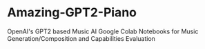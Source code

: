 # Amazing-GPT2-Piano
OpenAI's GPT2 based Music AI Google Colab Notebooks for Music Generation/Composition and Capabilities Evaluation
